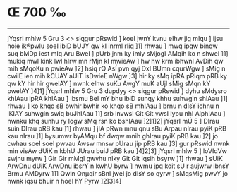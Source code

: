 # Œ 700 ‰
---
jYqsrI mhlw 5 Gru 3
<> siqgur pRswid ]
koeI jwnY kvnu eIhw jig mIqu ] ijsu hoie ik®pwlu soeI ibiD bUJY qw kI
inrml rIiq ]1] rhwau ] mwq ipqw binqw suq bMDp iest mIq Aru BweI
] pUrb jnm ky imly sMjogI AMqih ko n shweI ]1] mukiq mwl kink lwl
hIrw mn rMjn kI mwieAw ] hw hw krm ibhwnI AvDih qw mih sMqoKu n
pwieAw ]2] hsiq rQ AsÍ pvn qyj DxI BUmn cqurWgw ] sMig n cwilE
ien mih kCUAY aUiT isDwieE nWgw ]3] hir ky sMq ipRA pRIqm pRB ky qw
kY hir hir gweIAY ] nwnk eIhw suKu AwgY muK aUjl sMig sMqn kY pweIAY
]4]1]
jYqsrI mhlw 5 Gru 3 dupdyy
<> siqgur pRswid ]
dyhu sMdysro khIAau ipRA khIAau ] ibsmu BeI mY bhu ibiD sunqy khhu
suhwgin shIAau ]1] rhwau ] ko khqo sB bwhir bwhir ko khqo sB
mhIAau ] brnu n dIsY ichnu n lKIAY suhwgin swiq buJhIAau ]1] srb
invwsI Git Git vwsI lypu nhI AlphIAau ] nwnku khq sunhu ry logw sMq
rsn ko bshIAau ]2]1]2] jYqsrI mÚ 5 ] DIrau suin DIrau pRB kau
]1] rhwau ] jIA pRwn mnu qnu sBu Arpau nIrau pyiK pRB kau nIrau ]1]
bysumwr byAMqu bf dwqw mnih ghIrau pyiK pRB kau ]2] jo cwhau soeI soeI
pwvau Awsw mnsw pUrau jip pRB kau ]3] gur pRswid nwnk min visAw
dUiK n kbhU JUrau buiJ pRB kau ]4]2]3] jYqsrI mhlw 5 ] loVIdVw
swjnu myrw ] Gir Gir mMgl gwvhu nIky Git Git iqsih bsyrw ]1] rhwau
] sUiK ArwDnu dUiK ArwDnu ibsrY n kwhU byrw ] nwmu jpq koit sU r aujwrw
ibnsY Brmu AMDyrw ]1] Qwin Qnµqir sBnI jweI jo dIsY so qyrw ] sMqsMig
pwvY jo nwnk iqsu bhuir n hoeI hY Pyrw ]2]3]4]
####
